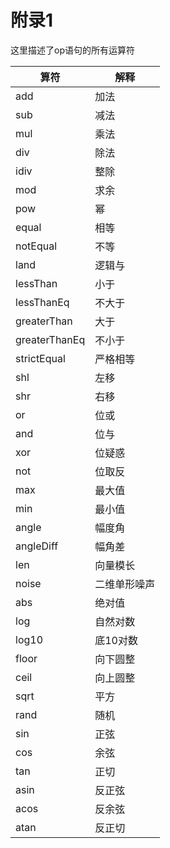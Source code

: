 附录1
===
这里描述了op语句的所有运算符

| 算符          | 解释         |
| ---           | ---          |
| add           | 加法         |
| sub           | 减法         |
| mul           | 乘法         |
| div           | 除法         |
| idiv          | 整除         |
| mod           | 求余         |
| pow           | 幂           |
| equal         | 相等         |
| notEqual      | 不等         |
| land          | 逻辑与       |
| lessThan      | 小于         |
| lessThanEq    | 不大于       |
| greaterThan   | 大于         |
| greaterThanEq | 不小于       |
| strictEqual   | 严格相等     |
| shl           | 左移         |
| shr           | 右移         |
| or            | 位或         |
| and           | 位与         |
| xor           | 位疑惑       |
| not           | 位取反       |
| max           | 最大值       |
| min           | 最小值       |
| angle         | 幅度角       |
| angleDiff     | 幅角差       |
| len           | 向量模长     |
| noise         | 二维单形噪声 |
| abs           | 绝对值       |
| log           | 自然对数     |
| log10         | 底10对数     |
| floor         | 向下圆整     |
| ceil          | 向上圆整     |
| sqrt          | 平方         |
| rand          | 随机         |
| sin           | 正弦         |
| cos           | 余弦         |
| tan           | 正切         |
| asin          | 反正弦       |
| acos          | 反余弦       |
| atan          | 反正切       |
